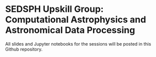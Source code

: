 # SEDSPH Upskill Group: Computational Astrophysics and Astronomical Data Processing
All slides and Jupyter notebooks for the sessions will be posted in this Github repository.
